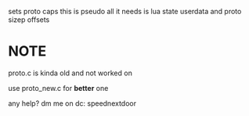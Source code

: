 sets proto caps this is pseudo all it needs is lua state userdata and proto sizep offsets

# NOTE

proto.c is kinda old and not worked on

use proto_new.c for **better** one

any help? dm me on dc: speednextdoor
